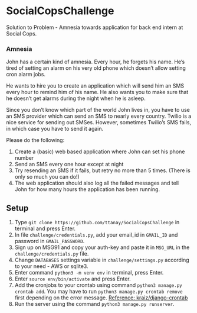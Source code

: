 # SocialCopsChallenge
Solution to Problem - Amnesia towards application for back end intern at Social Cops.

### Amnesia
John has a certain kind of amnesia. Every hour, he forgets his name. He’s tired of setting an alarm on his very old phone which doesn’t allow setting cron alarm jobs.

He wants to hire you to create an application which will send him an SMS every hour to remind him of his name. He also wants you to make sure that he doesn’t get alarms during the night when he is asleep.

Since you don’t know which part of the world John lives in, you have to use an SMS provider which can send an SMS to nearly every country. Twilio is a nice service for sending out SMSes. However, sometimes Twilio’s SMS fails, in which case you have to send it again.

Please do the following:

1. Create a (basic) web based application where John can set his phone number
2. Send an SMS every one hour except at night
3. Try resending an SMS if it fails, but retry no more than 5 times. (There is only so much you can do!)
4. The web application should also log all the failed messages and tell John for how many hours the application has been running.

## Setup
1. Type `git clone https://github.com/ttanay/SocialCopsChallenge` in terminal and press Enter.
2. In file `challenge/credentials.py`, add your email_id in `GMAIL_ID` and password in `GMAIL_PASSWORD`.
3. Sign up on MSG91 and copy your auth-key and paste it in `MSG_URL` in the `challenge/credentials.py` file.
5. Change `DATABASES` settings variable in `challenge/settings.py` according to your need - AWS or sqlite3.
6. Enter command `python3 -m venv env` in terminal, press Enter.
7. Enter `source env/bin/activate` and press Enter.
8. Add the cronjobs to your crontab using command `python3 manage.py crontab add`. You may have to run `python3 manage.py crontab remove` first depending on the error message. [Reference: kraiz/django-crontab](https://github.com/kraiz/django-crontab)
9. Run the server using the command `python3 manage.py runserver`.
